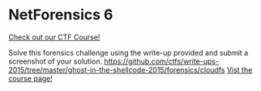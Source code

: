 # NetForensics 6

[Check out our CTF Course!](https://academy.hoppersroppers.org/mod/page/view.php?id=604)

Solve this forensics challenge using the write-up provided and submit a screenshot of your solution. <https://github.com/ctfs/write-ups-2015/tree/master/ghost-in-the-shellcode-2015/forensics/cloudfs> 
[Vist the course page!](https://academy.hoppersroppers.org/mod/page/view.php?id=604)
